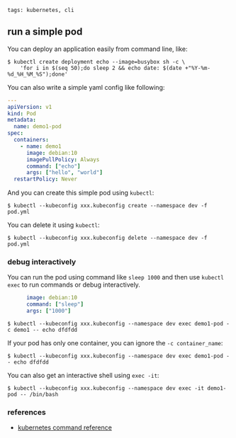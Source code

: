 ```metadata
tags: kubernetes, cli
```

## run a simple pod

You can deploy an application easily from command line, like:

    $ kubectl create deployment echo --image=busybox sh -c \
        'for i in $(seq 50);do sleep 2 && echo date: $(date +"%Y-%m-%d_%H_%M_%S");done'

You can also write a simple yaml config like following:

```yaml
---
apiVersion: v1
kind: Pod
metadata:
  name: demo1-pod
spec:
  containers:
    - name: demo1
      image: debian:10
      imagePullPolicy: Always
      command: ["echo"]
      args: ["hello", "world"]
  restartPolicy: Never
```

And you can create this simple pod using `kubectl`:

    $ kubectl --kubeconfig xxx.kubeconfig create --namespace dev -f pod.yml

You can delete it using `kubectl`:

    $ kubectl --kubeconfig xxx.kubeconfig delete --namespace dev -f pod.yml

### debug interactively
You can run the pod using command like `sleep 1000` and then use `kubectl exec`
 to run commands or debug interactively.

```yaml
      image: debian:10
      command: ["sleep"]
      args: ["1000"]
```

    $ kubectl --kubeconfig xxx.kubeconfig --namespace dev exec demo1-pod -c demo1 -- echo dfdfdd

If your pod has only one container, you can ignore the `-c container_name`:

    $ kubectl --kubeconfig xxx.kubeconfig --namespace dev exec demo1-pod -- echo dfdfdd

You can also get an interactive shell using `exec -it`:

    $ kubectl --kubeconfig xxx.kubeconfig --namespace dev exec -it demo1-pod -- /bin/bash

### references
- [kubernetes command reference](https://kubernetes.io/docs/reference/generated/kubectl/kubectl-commands#create)
